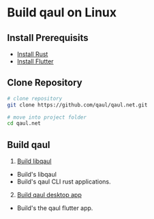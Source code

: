 # Build qaul on Linux

## Install Prerequisits

* [Install Rust](qaul/rust/rust-install.md)
* [Install Flutter](qaul//flutterflutter-install.md)

## Clone Repository

```sh
# clone repository
git clone https://github.com/qaul/qaul.net.git

# move into project folder
cd qaul.net
```

## Build qaul

1) [Build libqaul](qaul/rust/rust-build.md)
  * Build's libqaul
  * Build's qaul CLI rust applications.
2) [Build qaul desktop app](qaul/flutter/flutter-install.md)
  * Build's the qaul flutter app.
